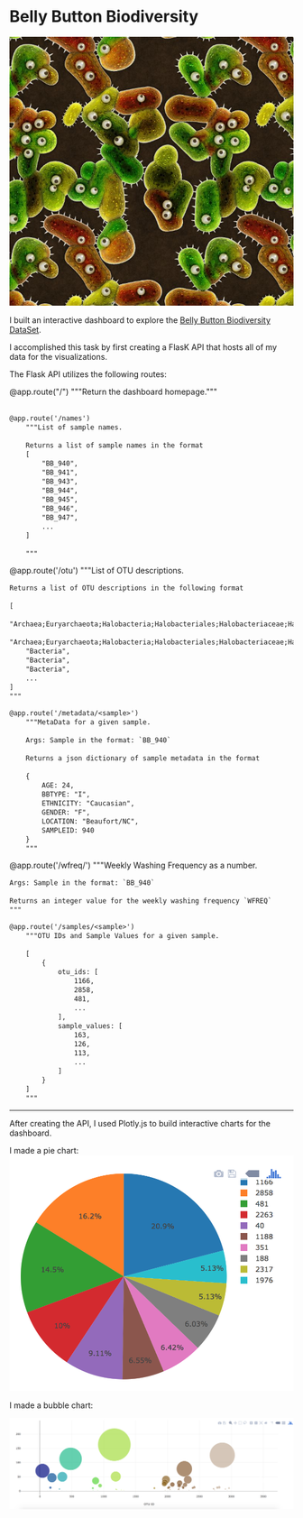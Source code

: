 # Belly Button Biodiversity

![Bacteria by filterforge.com](Images/bacteria_by_filterforgedotcom.jpg)

I built an interactive dashboard to explore the [Belly Button Biodiversity DataSet](http://robdunnlab.com/projects/belly-button-biodiversity/).

I accomplished this task by first creating a FlasK API that hosts all of my data for the visualizations.

The Flask API utilizes the following routes:

@app.route("/")
    """Return the dashboard homepage."""
```

@app.route('/names')
    """List of sample names.

    Returns a list of sample names in the format
    [
        "BB_940",
        "BB_941",
        "BB_943",
        "BB_944",
        "BB_945",
        "BB_946",
        "BB_947",
        ...
    ]

    """
```
@app.route('/otu')
    """List of OTU descriptions.

    Returns a list of OTU descriptions in the following format

    [
        "Archaea;Euryarchaeota;Halobacteria;Halobacteriales;Halobacteriaceae;Halococcus",
        "Archaea;Euryarchaeota;Halobacteria;Halobacteriales;Halobacteriaceae;Halococcus",
        "Bacteria",
        "Bacteria",
        "Bacteria",
        ...
    ]
    """
```
@app.route('/metadata/<sample>')
    """MetaData for a given sample.

    Args: Sample in the format: `BB_940`

    Returns a json dictionary of sample metadata in the format

    {
        AGE: 24,
        BBTYPE: "I",
        ETHNICITY: "Caucasian",
        GENDER: "F",
        LOCATION: "Beaufort/NC",
        SAMPLEID: 940
    }
    """
```
@app.route('/wfreq/<sample>')
    """Weekly Washing Frequency as a number.

    Args: Sample in the format: `BB_940`

    Returns an integer value for the weekly washing frequency `WFREQ`
    """
```
@app.route('/samples/<sample>')
    """OTU IDs and Sample Values for a given sample.

    [
        {
            otu_ids: [
                1166,
                2858,
                481,
                ...
            ],
            sample_values: [
                163,
                126,
                113,
                ...
            ]
        }
    ]
    """
```

---

After creating the API, I used Plotly.js to build interactive charts for the dashboard.

I made a pie chart:
  ![PIE Chart](Images/pie_chart.png)

I made a bubble chart:

  ![Bubble Chart](Images/bubble_chart.png)



